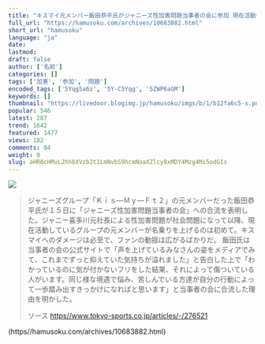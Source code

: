 ```yaml
---
title: "キスマイ元メンバー飯田恭平氏がジャニーズ性加害問題当事者の会に参加 現在活動中のグループで初めて"
full_url: "https://hamusoku.com/archives/10683882.html"
short_url: "hamusoku"
language: "ja"
date: 
lastmod: 
draft: false
author: ['名前']
categories: []
tags: ['加害', '参加', '問題']
encoded_tags: ['5Yqg5a6z', '5Y-C5Yqg', '5ZWP6aGM']
keywords: []
thumbnail: "https://livedoor.blogimg.jp/hamusoku/imgs/b/1/b12fa6c5-s.png"
popular: 546
latest: 287
trend: 1642
featured: 1477
views: 182
comments: 84
weight: 9
slug: aHR0cHMvL2hhbXVzb2t1LmNvbS9hcmNoaXZlcy8xMDY4Mzg4Mi5odG1s
---
```


![](https://livedoor.blogimg.jp/hamusoku/imgs/b/1/b12fa6c5-s.png)

<blockquote><p></p><p>ジャニーズグループ「Ｋｉｓ―Ｍｙ―Ｆｔ２」の元メンバーだった飯田恭平氏が１５日に「ジャニーズ性加害問題当事者の会」への合流を表明した。ジャニー喜多川元社長による性加害問題が社会問題になって以降、現在活動しているグループの元メンバーが名乗りを上げるのは初めて。キスマイへのダメージは必至で、ファンの動揺は広がるばかりだ。 飯田氏は当事者の会の公式サイトで「声を上げているみなさんの姿をメディアでみて、これまでずっと抑えていた気持ちが溢れました」と告白した上で「わかっているのに気が付かないフリをした結果、それによって傷ついている人がいます。同じ様な境遇で悩み、苦しんでいる方達が自分の行動によって一歩踏み出すきっかけになればと思います」と当事者の会に合流した理由を明かした。</p>ソース <a href='https//www.tokyo-sports.co.jp/articles/-/276521' target='blank'>https//www.tokyo-sports.co.jp/articles/-/276521</a></blockquote>

(https//hamusoku.com/archives/10683882.html)
